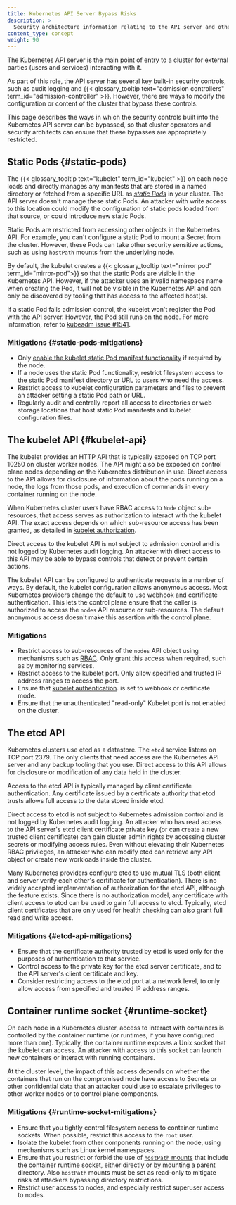 ```yaml
---
title: Kubernetes API Server Bypass Risks
description: >
  Security architecture information relating to the API server and other components
content_type: concept
weight: 90
---
```


<!-- overview -->

The Kubernetes API server is the main point of entry to a cluster for external parties
(users and services) interacting with it.

As part of this role, the API server has several key built-in security controls, such as
audit logging and {{< glossary_tooltip text="admission controllers" term_id="admission-controller" >}}.
However, there are ways to modify the configuration
or content of the cluster that bypass these controls.

This page describes the ways in which the security controls built into the
Kubernetes API server can be bypassed, so that cluster operators
and security architects can ensure that these bypasses are appropriately restricted.

<!-- body -->

## Static Pods {#static-pods}

The {{< glossary_tooltip text="kubelet" term_id="kubelet" >}} on each node loads and
directly manages any manifests that are stored in a named directory or fetched from
a specific URL as [*static Pods*](/docs/tasks/configure-pod-container/static-pod) in
your cluster. The API server doesn't manage these static Pods. An attacker with write
access to this location could modify the configuration of static pods loaded from that
source, or could introduce new static Pods.

Static Pods are restricted from accessing other objects in the Kubernetes API. For example,
you can't configure a static Pod to mount a Secret from the cluster. However, these Pods can
take other security sensitive actions, such as using `hostPath` mounts from the underlying
node.

By default, the kubelet creates a {{< glossary_tooltip text="mirror pod" term_id="mirror-pod">}}
so that the static Pods are visible in the Kubernetes API. However, if the attacker uses an invalid
namespace name when creating the Pod, it will not be visible in the Kubernetes API and can only
be discovered by tooling that has access to the affected host(s).

If a static Pod fails admission control, the kubelet won't register the Pod with the
API server. However, the Pod still runs on the node. For more information, refer to
[kubeadm issue #1541](https://github.com/kubernetes/kubeadm/issues/1541#issuecomment-487331701).

### Mitigations {#static-pods-mitigations}

- Only [enable the kubelet static Pod manifest functionality](/docs/tasks/configure-pod-container/static-pod/#static-pod-creation)
  if required by the node.
- If a node uses the static Pod functionality, restrict filesystem access to the static Pod manifest directory
  or URL to users who need the access.
- Restrict access to kubelet configuration parameters and files to prevent an attacker setting
  a static Pod path or URL.
- Regularly audit and centrally report all access to directories or web storage locations that host
  static Pod manifests and kubelet configuration files.

## The kubelet API {#kubelet-api}

The kubelet provides an HTTP API that is typically exposed on TCP port 10250 on cluster
worker nodes. The API might also be exposed on control plane nodes depending on the Kubernetes
distribution in use. Direct access to the API allows for disclosure of information about
the pods running on a node, the logs from those pods, and execution of commands in
every container running on the node.

When Kubernetes cluster users have RBAC access to `Node` object sub-resources, that access
serves as authorization to interact with the kubelet API. The exact access depends on
which sub-resource access has been granted, as detailed in
[kubelet authorization](/docs/reference/access-authn-authz/kubelet-authn-authz/#kubelet-authorization).

Direct access to the kubelet API is not subject to admission control and is not logged
by Kubernetes audit logging. An attacker with direct access to this API may be able to
bypass controls that detect or prevent certain actions.

The kubelet API can be configured to authenticate requests in a number of ways.
By default, the kubelet configuration allows anonymous access. Most Kubernetes providers
change the default to use webhook and certificate authentication. This lets the control plane
ensure that the caller is authorized to access the `nodes` API resource or sub-resources.
The default anonymous access doesn't make this assertion with the control plane.

### Mitigations

- Restrict access to sub-resources of the `nodes` API object using mechanisms such as
  [RBAC](/docs/reference/access-authn-authz/rbac/). Only grant this access when required,
  such as by monitoring services.
- Restrict access to the kubelet port. Only allow specified and trusted IP address
  ranges to access the port.
- Ensure that [kubelet authentication](/docs/reference/access-authn-authz/kubelet-authn-authz/#kubelet-authentication).
  is set to webhook or certificate mode.
- Ensure that the unauthenticated "read-only" Kubelet port is not enabled on the cluster.

## The etcd API

Kubernetes clusters use etcd as a datastore. The `etcd` service listens on TCP port 2379.
The only clients that need access are the Kubernetes API server and any backup tooling
that you use. Direct access to this API allows for disclosure or modification of any
data held in the cluster.

Access to the etcd API is typically managed by client certificate authentication.
Any certificate issued by a certificate authority that etcd trusts allows full access
to the data stored inside etcd.

Direct access to etcd is not subject to Kubernetes admission control and is not logged
by Kubernetes audit logging. An attacker who has read access to the API server's
etcd client certificate private key (or can create a new trusted client certificate) can gain
cluster admin rights by accessing cluster secrets or modifying access rules. Even without
elevating their Kubernetes RBAC privileges, an attacker who can modify etcd can retrieve any API object
or create new workloads inside the cluster.

Many Kubernetes providers configure
etcd to use mutual TLS (both client and server verify each other's certificate for authentication).
There is no widely accepted implementation of authorization for the etcd API, although
the feature exists. Since there is no authorization model, any certificate
with client access to etcd can be used to gain full access to etcd. Typically, etcd client certificates
that are only used for health checking can also grant full read and write access.

### Mitigations {#etcd-api-mitigations}

- Ensure that the certificate authority trusted by etcd is used only for the purposes of
  authentication to that service.
- Control access to the private key for the etcd server certificate, and to the API server's
  client certificate and key.
- Consider restricting access to the etcd port at a network level, to only allow access
  from specified and trusted IP address ranges.

## Container runtime socket {#runtime-socket}

On each node in a Kubernetes cluster, access to interact with containers is controlled
by the container runtime (or runtimes, if you have configured more than one). Typically,
the container runtime exposes a Unix socket that the kubelet can access. An attacker with
access to this socket can launch new containers or interact with running containers.

At the cluster level, the impact of this access depends on whether the containers that
run on the compromised node have access to Secrets or other confidential
data that an attacker could use to escalate privileges to other worker nodes or to
control plane components.

### Mitigations {#runtime-socket-mitigations}

- Ensure that you tightly control filesystem access to container runtime sockets.
  When possible, restrict this access to the `root` user.
- Isolate the kubelet from other components running on the node, using
  mechanisms such as Linux kernel namespaces.
- Ensure that you restrict or forbid the use of [`hostPath` mounts](/docs/concepts/storage/volumes/#hostpath)
  that include the container runtime socket, either directly or by mounting a parent
  directory. Also `hostPath` mounts must be set as read-only to mitigate risks
  of attackers bypassing directory restrictions.
- Restrict user access to nodes, and especially restrict superuser access to nodes.
